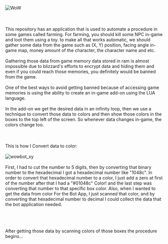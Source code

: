 <br/><br/>![WoW](https://user-images.githubusercontent.com/59726045/137293657-5d84bfd5-0df8-44c8-9622-bd988cc4fac2.png)<br/>
<br/>
<br/>
<br/>
This repository has an application that is used to automate a procedure in some games called farming.
For farming, you should kill some NPC in-game and loot them using a toy.
to make all that works automatic, we should gather some data from the game such as (X, Y) position, facing angle in-game map, money amount of the character, the character name and etc.
<br/>
<br/>
Gathering those data from game memory data stored in ram is almost impossible due to blizzard's efforts to encrypt data and hiding them and even if you could reach those memories, you definitely would be banned from the game.
<br/>
<br/>
One of the best ways to avoid getting banned because of accessing game memories is using the ability to create an in-game add-on using the LUA language.
<br/>
<br/>
In the add-on we get the desired data in an infinity loop, then we use a technique to convert those data to colors and then show those colors in the boxes to the top left of the screen. So whenever data changes in-game, the colors change too.
<br/>
<br/><br/><br/>
This is how I Convert data to color:<br/><br/>
![wowbot_xy](https://user-images.githubusercontent.com/59726045/137293389-3c93056b-5da3-42d0-a84e-0b5f98fd2cc3.png)
<br/>
<br/>
First, I had to cut the number to 5 digits, then by converting that binary number to the hexadecimal I got a hexadecimal number like "1048c".
In order to convert that hexadecimal number to a color, I just add a zero at first of the number after that I had a "#01048c" Color! and the last step was converting that number to that specific box color.
Also, when I wanted to get the data from color For the Bot App, I just scanned that color, and by converting that hexadecimal number to decimal I could collect the data that the bot application needed.
<br/>
<br/>
<br/><br/><br/>
After getting those data by scanning colors of those boxes the procedure begins...

